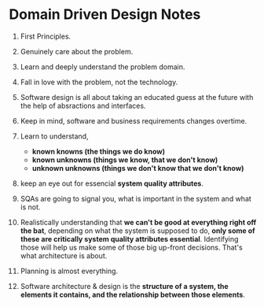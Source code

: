 # Domain Driven Design Notes

1. First Principles.
2. Genuinely care about the problem.
3. Learn and deeply understand the problem domain.
4. Fall in love with the problem, not the technology.
5. Software design is all about taking an educated guess at the future with the help of absractions and interfaces.
6. Keep in mind, software and business requirements changes overtime.
7. Learn to understand,
    - **known knowns (the things we do know)**
    - **known unknowns (things we know, that we don't know)**
    - **unknown unknowns (things we don't know that we don't know)**

8. keep an eye out for essencial **system quality attributes**.
9. SQAs are going to signal you, what is important in the system and what is not.
10. Realistically understanding that **we can't be good at everything right off the bat**, depending on what the system is supposed to do, **only some of these are critically system quality attributes essential**. Identifying those will help us make some of those big up-front decisions. That's what architecture is about.
11. Planning is almost everything.
12. Software architecture & design is the **structure of a system, the elements it contains, and the relationship between those elements**.
